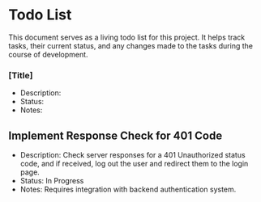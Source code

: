 # Todo List
This document serves as a living todo list for this project. It helps track tasks, their current status, and any changes made to the tasks during the course of development.

### [Title]
- Description: 
- Status: 
- Notes: 

## Implement Response Check for 401 Code
- Description: Check server responses for a 401 Unauthorized status code, and if received, log out the user and redirect them to the login page.
- Status: In Progress
- Notes: Requires integration with backend authentication system.

